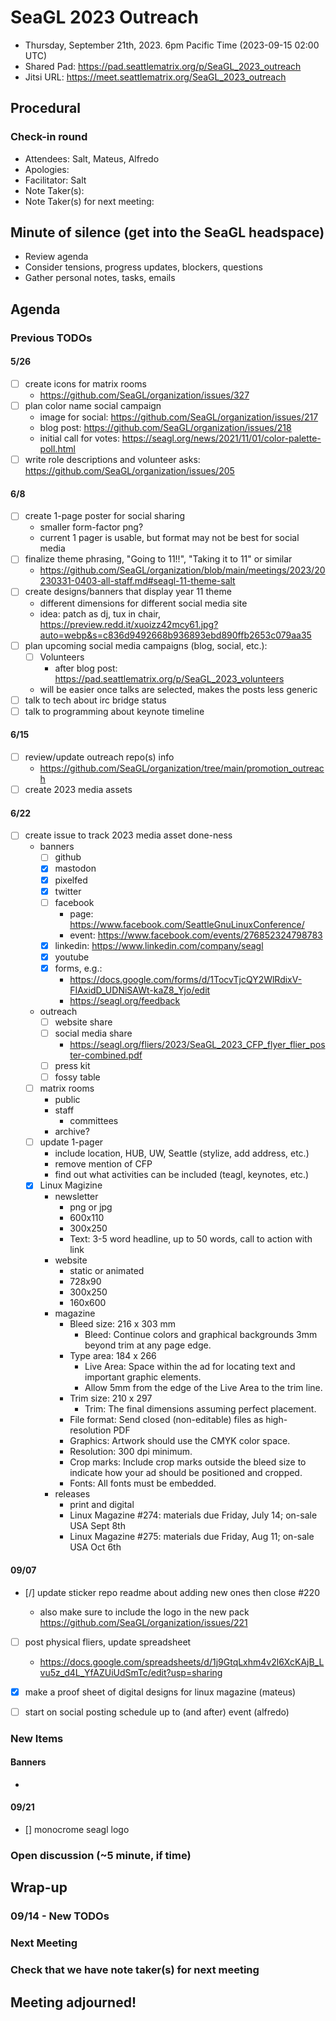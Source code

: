 <!-- See end of pad for meeting best-practices and discussion mechanisms -->
<!-- REMINDER: Meeting notes are public _by default_. Please err on the side of not including personal info or sensitive topics, including any mention of health or childcare issues, job searches that are underway, contacts for fundraising, etc. -->

# SeaGL 2023 Outreach
- Thursday, September 21th, 2023. 6pm Pacific Time (2023-09-15 02:00 UTC)
- Shared Pad: https://pad.seattlematrix.org/p/SeaGL_2023_outreach
- Jitsi URL: https://meet.seattlematrix.org/SeaGL_2023_outreach

## Procedural
### Check-in round
- Attendees: Salt, Mateus, Alfredo
- Apologies: 
- Facilitator: Salt
- Note Taker(s): 
- Note Taker(s) for next meeting: 

## Minute of silence (get into the SeaGL headspace)
- Review agenda
- Consider tensions, progress updates, blockers, questions
- Gather personal notes, tasks, emails


<!-- REMINDER: Meeting notes are public _by default_. Please err on the side of not including personal info or sensitive topics, including any mention of health or childcare issues, job searches that are underway, contacts for fundraising, etc. -->

## Agenda

### Previous TODOs
#### 5/26
- [ ] create icons for matrix rooms
  - https://github.com/SeaGL/organization/issues/327
- [ ] plan color name social campaign
  - image for social: https://github.com/SeaGL/organization/issues/217
  - blog post: https://github.com/SeaGL/organization/issues/218
  - initial call for votes: https://seagl.org/news/2021/11/01/color-palette-poll.html
- [ ] write role descriptions and volunteer asks: https://github.com/SeaGL/organization/issues/205

#### 6/8
- [ ] create 1-page poster for social sharing
  - smaller form-factor png?
  - current 1 pager is usable, but format may not be best for social media
- [ ] finalize theme phrasing, "Going to 11!!", "Taking it to 11" or similar
    - https://github.com/SeaGL/organization/blob/main/meetings/2023/20230331-0403-all-staff.md#seagl-11-theme-salt
- [ ] create designs/banners that display year 11 theme
  - different dimensions for different social media site
  - idea: patch as dj, tux in chair, https://preview.redd.it/xuoizz42mcy61.jpg?auto=webp&s=c836d9492668b936893ebd890ffb2653c079aa35
- [ ] plan upcoming social media campaigns (blog, social, etc.):
  - [ ] Volunteers
    - after blog post: https://pad.seattlematrix.org/p/SeaGL_2023_volunteers
  - will be easier once talks are selected, makes the posts less generic
- [ ] talk to tech about irc bridge status
- [ ] talk to programming about keynote timeline

#### 6/15
- [ ] review/update outreach repo(s) info
  - https://github.com/SeaGL/organization/tree/main/promotion_outreach
- [ ] create 2023 media assets

#### 6/22
- [ ] create issue to track 2023 media asset done-ness
  - banners
    - [ ] github
    - [x] mastodon
    - [x] pixelfed
    - [x] twitter
    - [ ] facebook
      - page: https://www.facebook.com/SeattleGnuLinuxConference/
      - event: https://www.facebook.com/events/276852324798783
    - [x] linkedin: https://www.linkedin.com/company/seagl
    - [x] youtube
    - [x] forms, e.g.:
      - https://docs.google.com/forms/d/1TocvTjcQY2WlRdixV-FIAxidD_UDNiSAWt-kaZ8_Yjo/edit
      - https://seagl.org/feedback
  - outreach
    - [ ] website share
    - [ ] social media share
      - https://seagl.org/fliers/2023/SeaGL_2023_CFP_flyer_flier_poster-combined.pdf
    - [ ] press kit
    - [ ] fossy table
  - [ ] matrix rooms
    - public
    - staff
      - committees
    - archive?
  - [ ] update 1-pager
    - include location, HUB, UW, Seattle (stylize, add address, etc.)
    - remove mention of CFP
    - find out what activities can be included (teagl, keynotes, etc.)
  - [x] Linux Magizine
    - newsletter
      - png or jpg
      - 600x110
      - 300x250
      - Text: 3-5 word headline, up to 50 words, call to action with link
    - website
      - static or animated
      - 728x90
      - 300x250
      - 160x600
    - magazine
      - Bleed size: 216 x 303 mm
        - Bleed: Continue colors and graphical backgrounds 3mm beyond trim at any page edge.
      - Type area: 184 x 266
        - Live Area: Space within the ad for locating text and important graphic elements.
        - Allow 5mm from the edge of the Live Area to the trim line.
      - Trim size: 210 x 297
        - Trim: The final dimensions assuming perfect placement.
      - File format: Send closed (non-editable) files as high-resolution PDF
      - Graphics: Artwork should use the CMYK color space.
      - Resolution: 300 dpi minimum.
      - Crop marks: Include crop marks outside the bleed size to indicate how your ad should be positioned and cropped.
      - Fonts: All fonts must be embedded.
    - releases
      - print and digital
      - Linux Magazine #274: materials due Friday, July 14; on-sale USA Sept 8th
      - Linux Magazine #275: materials due Friday, Aug 11; on-sale USA Oct 6th

#### 09/07
- [/] update sticker repo readme about adding new ones then close #220

    - also make sure to include the logo in the new pack https://github.com/SeaGL/organization/issues/221

- [ ] post physical fliers, update spreadsheet
  - https://docs.google.com/spreadsheets/d/1j9GtqLxhm4v2l6XcKAjB_Lvu5z_d4L_YfAZUiUdSmTc/edit?usp=sharing
- [x] make a proof sheet of digital designs for linux magazine (mateus)
- [ ] start on social posting schedule up to (and after) event (alfredo)


### New Items
<!--
#### TOPIC TITLE (PERSON)
-->

#### Banners
- 

#### 09/21

- [] monocrome seagl logo
### Open discussion (~5 minute, if time)


## Wrap-up
### 09/14 - New TODOs


### Next Meeting


### Check that we have note taker(s) for next meeting

## Meeting adjourned!
















